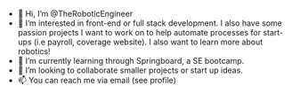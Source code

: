 - 👋 Hi, I’m @TheRoboticEngineer
- 👀 I’m interested in front-end or full stack development. I also have some passion projects I want to work on to help automate processes for start-ups (i.e payroll, coverage website). I also want to learn more about robotics!
- 🌱 I’m currently learning through Springboard, a SE bootcamp.
- 💞️ I’m looking to collaborate smaller projects or start up ideas.
- 📫 You can reach me via email (see profile)

<!---
TheRoboticEngineer/TheRoboticEngineer is a ✨ special ✨ repository because its `README.md` (this file) appears on your GitHub profile.
You can click the Preview link to take a look at your changes.
--->
